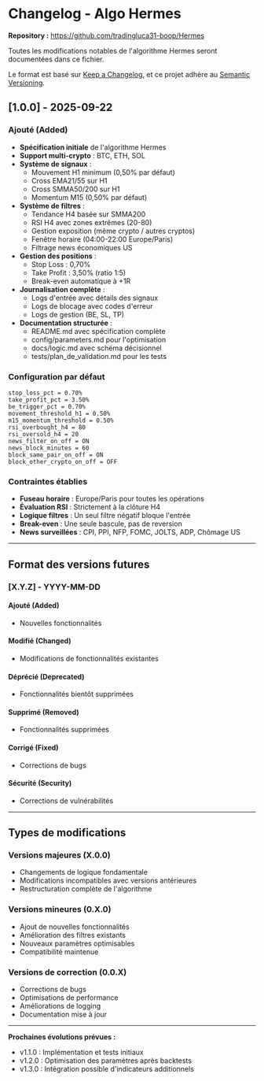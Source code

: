 # Changelog - Algo Hermes

**Repository :** https://github.com/tradingluca31-boop/Hermes

Toutes les modifications notables de l'algorithme Hermes seront documentées dans ce fichier.

Le format est basé sur [Keep a Changelog](https://keepachangelog.com/fr/1.0.0/),
et ce projet adhère au [Semantic Versioning](https://semver.org/spec/v2.0.0.html).

## [1.0.0] - 2025-09-22

### Ajouté (Added)
- **Spécification initiale** de l'algorithme Hermes
- **Support multi-crypto** : BTC, ETH, SOL
- **Système de signaux** :
  - Mouvement H1 minimum (0,50% par défaut)
  - Cross EMA21/55 sur H1
  - Cross SMMA50/200 sur H1
  - Momentum M15 (0,50% par défaut)
- **Système de filtres** :
  - Tendance H4 basée sur SMMA200
  - RSI H4 avec zones extrêmes (20-80)
  - Gestion exposition (même crypto / autres cryptos)
  - Fenêtre horaire (04:00-22:00 Europe/Paris)
  - Filtrage news économiques US
- **Gestion des positions** :
  - Stop Loss : 0,70%
  - Take Profit : 3,50% (ratio 1:5)
  - Break-even automatique à +1R
- **Journalisation complète** :
  - Logs d'entrée avec détails des signaux
  - Logs de blocage avec codes d'erreur
  - Logs de gestion (BE, SL, TP)
- **Documentation structurée** :
  - README.md avec spécification complète
  - config/parameters.md pour l'optimisation
  - docs/logic.md avec schéma décisionnel
  - tests/plan_de_validation.md pour les tests

### Configuration par défaut
```
stop_loss_pct = 0.70%
take_profit_pct = 3.50%
be_trigger_pct = 0.70%
movement_threshold_h1 = 0.50%
m15_momentum_threshold = 0.50%
rsi_overbought_h4 = 80
rsi_oversold_h4 = 20
news_filter_on_off = ON
news_block_minutes = 60
block_same_pair_on_off = ON
block_other_crypto_on_off = OFF
```

### Contraintes établies
- **Fuseau horaire** : Europe/Paris pour toutes les opérations
- **Évaluation RSI** : Strictement à la clôture H4
- **Logique filtres** : Un seul filtre négatif bloque l'entrée
- **Break-even** : Une seule bascule, pas de reversion
- **News surveillées** : CPI, PPI, NFP, FOMC, JOLTS, ADP, Chômage US

---

## Format des versions futures

### [X.Y.Z] - YYYY-MM-DD

#### Ajouté (Added)
- Nouvelles fonctionnalités

#### Modifié (Changed)
- Modifications de fonctionnalités existantes

#### Déprécié (Deprecated)
- Fonctionnalités bientôt supprimées

#### Supprimé (Removed)
- Fonctionnalités supprimées

#### Corrigé (Fixed)
- Corrections de bugs

#### Sécurité (Security)
- Corrections de vulnérabilités

---

## Types de modifications

### Versions majeures (X.0.0)
- Changements de logique fondamentale
- Modifications incompatibles avec versions antérieures
- Restructuration complète de l'algorithme

### Versions mineures (0.X.0)
- Ajout de nouvelles fonctionnalités
- Amélioration des filtres existants
- Nouveaux paramètres optimisables
- Compatibilité maintenue

### Versions de correction (0.0.X)
- Corrections de bugs
- Optimisations de performance
- Améliorations de logging
- Documentation mise à jour

---

**Prochaines évolutions prévues :**
- v1.1.0 : Implémentation et tests initiaux
- v1.2.0 : Optimisation des paramètres après backtests
- v1.3.0 : Intégration possible d'indicateurs additionnels